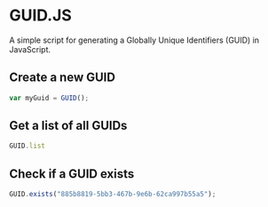 # GUID.JS

A simple script for generating a Globally Unique Identifiers (GUID) in JavaScript.

## Create a new GUID

```JavaScript
var myGuid = GUID();
```

## Get a list of all GUIDs

```JavaScript
GUID.list
```

## Check if a GUID exists

```JavaScript
GUID.exists("885b8819-5bb3-467b-9e6b-62ca997b55a5");
```
